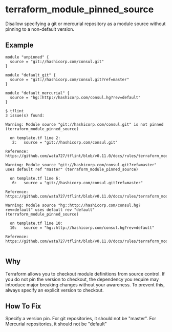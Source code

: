 # terraform_module_pinned_source

Disallow specifying a git or mercurial repository as a module source without pinning to a non-default version.

## Example

```hcl
module "unpinned" {
  source = "git://hashicorp.com/consul.git"
}

module "default_git" {
  source = "git://hashicorp.com/consul.git?ref=master"
}

module "default_mercurial" {
  source = "hg::http://hashicorp.com/consul.hg?rev=default"
}
```

```
$ tflint
3 issue(s) found:

Warning: Module source "git://hashicorp.com/consul.git" is not pinned (terraform_module_pinned_source)

  on template.tf line 2:
   2:   source = "git://hashicorp.com/consul.git"

Reference: https://github.com/wata727/tflint/blob/v0.11.0/docs/rules/terraform_module_pinned_source.md

Warning: Module source "git://hashicorp.com/consul.git?ref=master" uses default ref "master" (terraform_module_pinned_source)

  on template.tf line 6:
   6:   source = "git://hashicorp.com/consul.git?ref=master"

Reference: https://github.com/wata727/tflint/blob/v0.11.0/docs/rules/terraform_module_pinned_source.md

Warning: Module source "hg::http://hashicorp.com/consul.hg?rev=default" uses default rev "default" (terraform_module_pinned_source)

  on template.tf line 10:
  10:   source = "hg::http://hashicorp.com/consul.hg?rev=default"

Reference: https://github.com/wata727/tflint/blob/v0.11.0/docs/rules/terraform_module_pinned_source.md
 
```

## Why

Terraform allows you to checkout module definitions from source control. If you do not pin the version to checkout, the dependency you require may introduce major breaking changes without your awareness. To prevent this, always specify an explicit version to checkout.

## How To Fix

Specify a version pin.  For git repositories, it should not be "master". For Mercurial repositories, it should not be "default"
